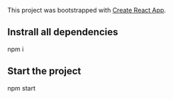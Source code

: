 This project was bootstrapped with [Create React App](https://github.com/facebook/create-react-app).

## Instrall all dependencies

npm i

## Start the project

npm start
